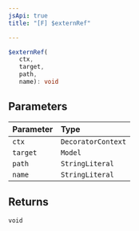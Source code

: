 ```yaml
---
jsApi: true
title: "[F] $externRef"

---
```

```ts
$externRef(
   ctx, 
   target, 
   path, 
   name): void
```

## Parameters

| Parameter | Type |
| :------ | :------ |
| `ctx` | `DecoratorContext` |
| `target` | `Model` |
| `path` | `StringLiteral` |
| `name` | `StringLiteral` |

## Returns

`void`
